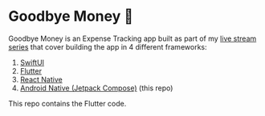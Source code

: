 # Goodbye Money 👋

Goodbye Money is an Expense Tracking app built as part of my [live stream series](https://youtube.com/@nikolovlazar) that cover building the app in 4 different frameworks:

1. [SwiftUI](https://github.com/nikolovlazar/goodbyemoney-ios)
2. [Flutter](https://github.com/nikolovlazar/goodbyemoney-flutter)
3. [React Native](https://github.com/nikolovlazar/goodbyemoney-reactnative)
4. [Android Native (Jetpack Compose)](https://github.com/nikolovlazar/goodbyemoney-jetpack-compose) (this repo)

This repo contains the Flutter code.

